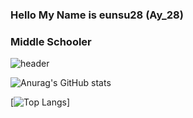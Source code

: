 ### Hello My Name is eunsu28 (Ay_28)
### Middle Schooler

![header](https://capsule-render.vercel.app/api?type=wave&color=auto&height=300&section=header&text=EUNSU28&fontSize=90)

![Anurag's GitHub stats](https://github-readme-stats.vercel.app/api?username=eunsu28&&show_icons=true&theme=onedark)

[![Top Langs](https://github-readme-stats.vercel.app/api/top-langs/?username=eunsu28&layout=compact)]
